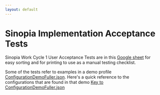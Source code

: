 ```yaml
---
layout: default
---
```


# Sinopia Implementation Acceptance Tests


Sinopia Work Cycle 1 User Acceptance Tests are in this [Google sheet](https://docs.google.com/spreadsheets/d/12BhrybKhFuaQ9-7cFIZTrbvJukox__InOFexQyGCVQY/) for easy sorting and for printing to use as a manual testing checklist.

Some of the tests refer to examples in a demo profile [ConfigurationDemoFuller.json](https://github.com/LD4P/sinopia_sample_profiles/blob/master/configuration_demo/ConfigurationDemoFuller.json). Here's a quick reference to the configurations that are found in that demo [Key to ConfigurationDemoFuller.json](https://docs.google.com/spreadsheets/d/1V0yNUMBV5W4Hv1KU455tq4-APW190hUWuqBbyrZYVls/edit#gid=0)


